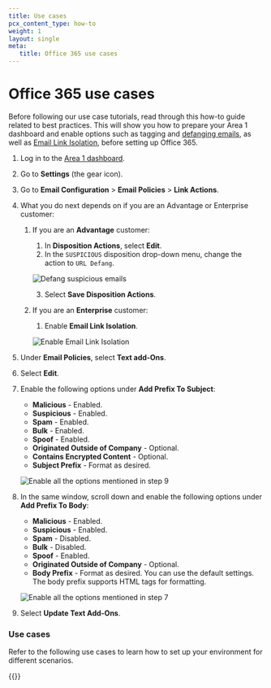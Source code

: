 ```yaml
---
title: Use cases
pcx_content_type: how-to
weight: 1
layout: single
meta:
   title: Office 365 use cases
---
```


# Office 365 use cases

Before following our use case tutorials, read through this how-to guide related to best practices. This will show you how to prepare your Area 1 dashboard and enable options such as tagging and [defanging emails](/email-security/email-configuration/email-policies/link-actions/), as well as [Email Link Isolation](/email-security/email-configuration/email-policies/link-actions/#email-link-isolation-beta), before setting up Office 365.

1. Log in to the [Area 1 dashboard](https://horizon.area1security.com/).

2. Go to **Settings** (the gear icon).

3. Go to **Email Configuration** > **Email Policies** > **Link Actions**.

4. What you do next depends on if you are an Advantage or Enterprise customer:
    1. If you are an **Advantage** customer:
        1. In **Disposition Actions**, select **Edit**.
        2. In the `SUSPICIOUS` disposition drop-down menu, change the action to `URL Defang`.

        <div class="large-img">

        ![Defang suspicious emails](/email-security/static/inline-setup/o365-area1-mx/use-cases/defang-suspicious.png)

        </div>

        3. Select **Save Disposition Actions**.

    1. If you are an **Enterprise** customer:
        1. Enable **Email Link Isolation**.

        <div class="large-img">

        ![Enable Email Link Isolation](/email-security/static/inline-setup/o365-area1-mx/use-cases/step4-enterprise-advantage-customer.png)

        </div>

6. Under **Email Policies**, select **Text add-Ons**.

7. Select **Edit**.

8. Enable the following options under **Add Prefix To Subject**:
    - **Malicious** - Enabled.
    - **Suspicious** - Enabled.
    - **Spam** - Enabled.
    - **Bulk** - Enabled.
    - **Spoof** - Enabled.
    - **Originated Outside of Company** - Optional.
    - **Contains Encrypted Content** - Optional.
    - **Subject Prefix** - Format as desired.

    <div class="large-img">

    ![Enable all the options mentioned in step 9](/email-security/static/inline-setup/o365-area1-mx/prefix-subject.png)

    </div>

9. In the same window, scroll down and enable the following options under **Add Prefix To Body**:
    - **Malicious** - Enabled.
    - **Suspicious** - Enabled.
    - **Spam** - Disabled.
    - **Bulk** - Disabled.
    - **Spoof** - Enabled.
    - **Originated Outside of Company** - Optional.
    - **Body Prefix** - Format as desired. You can use the default settings. The body prefix supports HTML tags for formatting.

    <div class="large-img">

    ![Enable all the options mentioned in step 7](/email-security/static/inline-setup/o365-area1-mx/prefix-subject-enterprise.png)

    </div>

10. Select **Update Text Add-Ons**.

### Use cases

Refer to the following use cases to learn how to set up your environment for different scenarios.

{{<directory-listing>}}